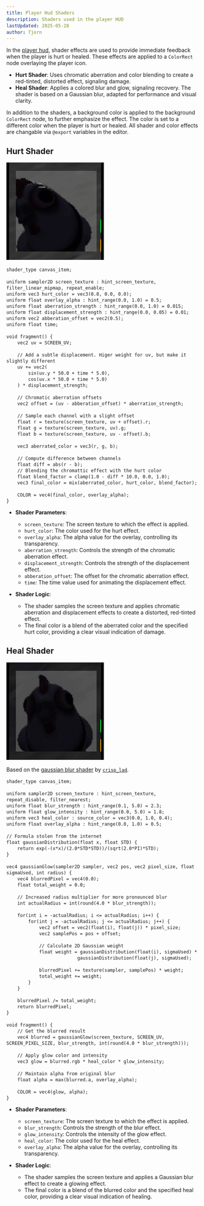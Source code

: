 ```yaml
---
title: Player Hud Shaders
description: Shaders used in the player HUD
lastUpdated: 2025-05-28
author: Tjorn
---
```


In the [player hud](/fowl-play/gameplay/user-interface/player-hud), shader effects are used to provide immediate feedback when the player is hurt or healed. These effects are applied to a `ColorRect` node overlaying the player icon.

- **Hurt Shader**: Uses chromatic aberration and color blending to create a red-tinted, distorted effect, signaling damage.
- **Heal Shader**: Applies a colored blur and glow, signaling recovery. The shader is based on a Gaussian blur, adapted for performance and visual clarity.

In addition to the shaders, a background color is applied to the background `ColorRect` node, to further emphasize the effect. The color is set to a different color when the player is hurt or healed. All shader and color effects are changable via `@export` variables in the editor.

## Hurt Shader
![Hurt Shader in action](../../../../../assets/fowl-play/effects-shaders/shaders/player-hud/player_hud_hurt_shader.gif)

```gdshader
shader_type canvas_item;

uniform sampler2D screen_texture : hint_screen_texture, filter_linear_mipmap, repeat_enable;
uniform vec3 hurt_color = vec3(0.8, 0.0, 0.0);
uniform float overlay_alpha : hint_range(0.0, 1.0) = 0.5;
uniform float aberration_strength : hint_range(0.0, 1.0) = 0.015;
uniform float displacement_strength : hint_range(0.0, 0.05) = 0.01;
uniform vec2 abberation_offset = vec2(0.5);
uniform float time;

void fragment() {
    vec2 uv = SCREEN_UV;

    // Add a subtle displacement. Higer weight for uv, but make it slightly different
    uv += vec2(
        sin(uv.y * 50.0 + time * 5.0),
        cos(uv.x * 50.0 + time * 5.0)
    ) * displacement_strength;

    // Chromatic aberration offsets
    vec2 offset = (uv - abberation_offset) * aberration_strength;

    // Sample each channel with a slight offset
    float r = texture(screen_texture, uv + offset).r;
    float g = texture(screen_texture, uv).g;
    float b = texture(screen_texture, uv - offset).b;

    vec3 aberrated_color = vec3(r, g, b);

    // Compute difference between channels
    float diff = abs(r - b);
    // Blending the chromattic effect with the hurt color
    float blend_factor = clamp(1.0 - diff * 10.0, 0.0, 1.0);
    vec3 final_color = mix(aberrated_color, hurt_color, blend_factor);

    COLOR = vec4(final_color, overlay_alpha);
}
```

- **Shader Parameters**:

  - `screen_texture`: The screen texture to which the effect is applied.
  - `hurt_color`: The color used for the hurt effect.
  - `overlay_alpha`: The alpha value for the overlay, controlling its transparency.
  - `aberration_strength`: Controls the strength of the chromatic aberration effect.
  - `displacement_strength`: Controls the strength of the displacement effect.
  - `abberation_offset`: The offset for the chromatic aberration effect.
  - `time`: The time value used for animating the displacement effect.

- **Shader Logic**:
  - The shader samples the screen texture and applies chromatic aberration and displacement effects to create a distorted, red-tinted effect.
  - The final color is a blend of the aberrated color and the specified hurt color, providing a clear visual indication of damage.

## Heal Shader
![Player Hud Heal in action](../../../../../assets/fowl-play/effects-shaders/shaders/premade-shaders/player_hud_heal_shader.gif)

Based on the [gaussian blur shader](https://godotshaders.com/shader/web-safe-darkened-gaussian-blur/) by [`crisp_lad`](https://godotshaders.com/author/crisp_lad/).

```gdshader
shader_type canvas_item;

uniform sampler2D screen_texture : hint_screen_texture, repeat_disable, filter_nearest;
uniform float blur_strength : hint_range(0.1, 5.0) = 2.3;
uniform float glow_intensity : hint_range(0.0, 5.0) = 1.8;
uniform vec3 heal_color : source_color = vec3(0.0, 1.0, 0.4);
uniform float overlay_alpha : hint_range(0.0, 1.0) = 0.5;

// Formula stolen from the internet
float gaussianDistribution(float x, float STD) {
    return exp(-(x*x)/(2.0*STD*STD))/(sqrt(2.0*PI)*STD);
}

vec4 gaussianGlow(sampler2D sampler, vec2 pos, vec2 pixel_size, float sigmaUsed, int radius) {
    vec4 blurredPixel = vec4(0.0);
    float total_weight = 0.0;

    // Increased radius multiplier for more pronounced blur
    int actualRadius = int(round(4.0 * blur_strength));

    for(int i = -actualRadius; i <= actualRadius; i++) {
        for(int j = -actualRadius; j <= actualRadius; j++) {
            vec2 offset = vec2(float(i), float(j)) * pixel_size;
            vec2 samplePos = pos + offset;

            // Calculate 2D Gaussian weight
            float weight = gaussianDistribution(float(i), sigmaUsed) *
                          gaussianDistribution(float(j), sigmaUsed);

            blurredPixel += texture(sampler, samplePos) * weight;
            total_weight += weight;
        }
    }

    blurredPixel /= total_weight;
    return blurredPixel;
}

void fragment() {
    // Get the blurred result
    vec4 blurred = gaussianGlow(screen_texture, SCREEN_UV, SCREEN_PIXEL_SIZE, blur_strength, int(round(4.0 * blur_strength)));

    // Apply glow color and intensity
    vec3 glow = blurred.rgb * heal_color * glow_intensity;

    // Maintain alpha from original blur
    float alpha = max(blurred.a, overlay_alpha);

    COLOR = vec4(glow, alpha);
}
```

- **Shader Parameters**:

  - `screen_texture`: The screen texture to which the effect is applied.
  - `blur_strength`: Controls the strength of the blur effect.
  - `glow_intensity`: Controls the intensity of the glow effect.
  - `heal_color`: The color used for the heal effect.
  - `overlay_alpha`: The alpha value for the overlay, controlling its transparency.

- **Shader Logic**:
  - The shader samples the screen texture and applies a Gaussian blur effect to create a glowing effect.
  - The final color is a blend of the blurred color and the specified heal color, providing a clear visual indication of healing.
